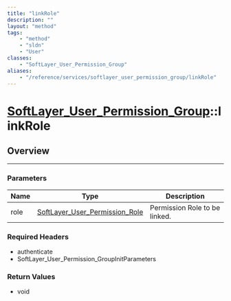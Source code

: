 ```yaml
---
title: "linkRole"
description: ""
layout: "method"
tags:
    - "method"
    - "sldn"
    - "User"
classes:
    - "SoftLayer_User_Permission_Group"
aliases:
    - "/reference/services/softlayer_user_permission_group/linkRole"
---
```

# [SoftLayer_User_Permission_Group](/reference/services/SoftLayer_User_Permission_Group)::linkRole




## Overview 


-----

### Parameters 
|Name | Type | Description |
| --- | --- | --- |
|role| <a href='/reference/datatypes/SoftLayer_User_Permission_Role'>SoftLayer_User_Permission_Role </a>| Permission Role to be linked.|


### Required Headers
* authenticate
* SoftLayer_User_Permission_GroupInitParameters


### Return Values
* void




